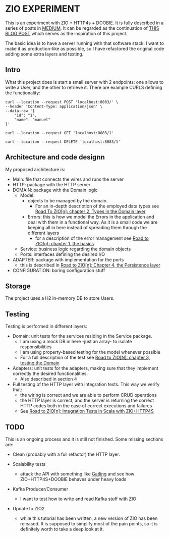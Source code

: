 # ZIO EXPERIMENT

This is an experiment with ZIO + HTTP4s + DOOBIE. It is fully described in a series of posts
in [MEDIUM](https://medium.com/@supermanue). It can be regarded as the continuation
of [THIS BLOG POST](https://medium.com/@wiemzin/zio-with-http4s-and-doobie-952fba51d089)
which serves as the inspiration of this project.

The basic idea is to have a server running with that software stack. I want to make it as production-like as possible,
so I have refactored the original code adding some extra layers and testing.

## Intro

What this project does is start a small server with 2 endpoints: one allows to write a User, and the other to retrieve
it. There are example CURLS defining the functionality:

```shell
curl --location --request POST 'localhost:8083/' \
--header 'Content-Type: application/json' \
--data-raw '{
    "id": "1",
    "name": "manuel"
}'
```

```shell
curl --location --request GET 'localhost:8083/1'
```

```shell
curl --location --request DELETE 'localhost:8083/1'
```

## Architecture and code designn

My proposed architecture is:

- Main: file that connects the wires and runs the server
- HTTP: package with the HTTP server
- DOMAIN: package with the Domain logic
    - Model:
        - objects to be managed by the domain.
            - For an in-depth description of the employed data types
              see [Road To ZIO\[n\]: chapter 2, Types in the Domain layer](https://medium.com/@supermanue/road-to-zio-n-chapter-2-types-in-the-domain-layer-965c7887f1f2)
        - Errors: this is how we model the Errors in the application and deal with them in a functional way. As it is a
          small code we are keeping all in here instead of spreading them through the different layers
            - for a description of the error management
              see [Road to ZIO(n): chapter 1, the basics](https://medium.com/@supermanue/road-to-zio-n-chapter-1-e7e733e59ca4)
    - Service: business logic regarding the domain objects
    - Ports: interfaces defining the desired I/O
- ADAPTER: package with implementation for the ports
    - this is described
      in [Road to ZIO\[n\]: Chapter 4, the Persistence layer](https://medium.com/@supermanue/road-to-zio-n-chapter-4-the-persistence-layer-f268339350c8)
- CONFIGURATION: boring configuration stuff

## Storage

The project uses a H2 in-memory DB to store Users.

## Testing

Testing is performed in different layers:

- Domain: unit tests for the services residing in the Service package.
    - I am using a mock DB in here -just an array- to isolate responsibilities
    - I am using property-based testing for the model whenever possible
    - For a full description of the test
      see [Road to ZIO\[N\]: chapter 3, testing the Domain](https://medium.com/@supermanue/road-to-zio-n-chapter-3-testing-the-domain-1499ca157dc4)
- Adapters: unit tests for the adapters, making sure that they implement correctly the desired functionalities.
    - Also described in section 4
- Full testing of the HTTP layer with integration tests. This way we verify that:
    - the wiring is correct and we are able to perform CRUD operations
    - the HTTP layer is correct, and the server is returning the correct HTTP codes both in the case of correct
      executions and failures
    - See [Road to ZIO\[n\]: Integration Tests in Scala with ZIO+HTTP4S](https://medium.com/p/583b45438d03)
## TODO

This is an ongoing process and it is still not finished. Some missing sections are:

- Clean (probably with a full refactor) the HTTP layer.

- Scalability tests
    - attack the API with something like [Gatling](https://gatling.io/) and see how ZIO+HTTP4S+DOOBIE behaves under
      heavy loads

- Kafka Producer/Consumer
    - I want to test how to write and read Kafka stuff with ZIO

- Update to ZIO2
    - while this tutorial has been written, a new version of ZIO has been released. It is supposed to simplify most of
      the pain points, so it is definitely worth to take a deep look at it.